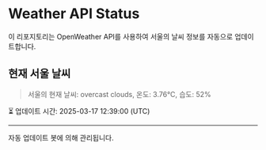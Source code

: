 
# Weather API Status

이 리포지토리는 OpenWeather API를 사용하여 서울의 날씨 정보를 자동으로 업데이트합니다.

## 현재 서울 날씨
> 서울의 현재 날씨: overcast clouds, 온도: 3.76°C, 습도: 52%

⏳ 업데이트 시간: 2025-03-17 12:39:00 (UTC)

---
자동 업데이트 봇에 의해 관리됩니다.
